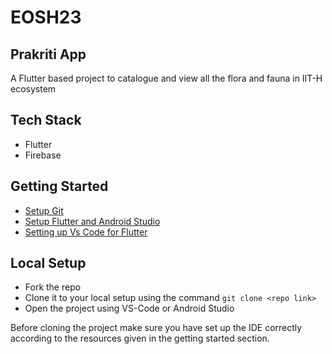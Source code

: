 # EOSH23

## Prakriti App

A Flutter based project to catalogue and view all the flora and fauna in IIT-H ecosystem

## Tech Stack
* Flutter
* Firebase

## Getting Started

- [Setup Git](https://docs.github.com/en/get-started/quickstart/set-up-git)
- [Setup Flutter and Android Studio](https://docs.flutter.dev/get-started/install)
- [Setting up Vs Code for Flutter](https://docs.flutter.dev/development/tools/vs-code)

## Local Setup
- Fork the repo
- Clone it to your local setup using the command `git clone <repo link>`
- Open the project using VS-Code or Android Studio

Before cloning the project make sure you have set up the IDE correctly according to the resources given in the getting started section. 
